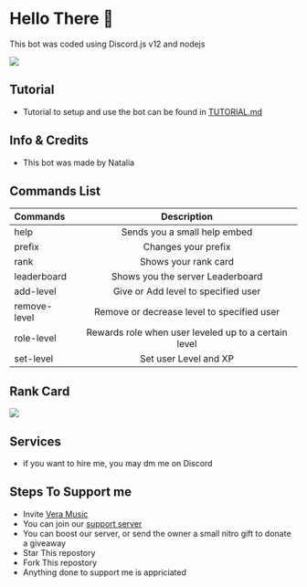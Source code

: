 # Hello There 👋
This bot was coded using Discord.js v12 and nodejs 

![](https://i.imgur.com/EOg65is.png)

## Tutorial
- Tutorial to setup and use the bot can be found in [TUTORIAL.md](https://github.com/Natzalia/Leveling-Discord-bot/blob/main/TUTORIAL.md)

## Info & Credits
- This bot was made by Natalia

## Commands List
| Commands    | Description |
| :---        |    :----:   |
|    help     | Sends you a small help embed       | 
| prefix      | Changes your prefix        | 
| rank        | Shows your rank card |
| leaderboard | Shows you the server Leaderboard |
| add-level   | Give or Add level to specified user |
| remove-level| Remove or decrease level to specified user |
| role-level  | Rewards role when user leveled up to a certain level |
| set-level   | Set user Level and XP |

## Rank Card
![](https://i.imgur.com/dKriXzA.png)


## Services
- if you want to hire me, you may dm me on Discord

## Steps To Support me
- Invite [Vera Music](https://discord.com/oauth2/authorize?client_id=860165433998311455&permissions=2184310080&scope=bot%20applications.commands)
- You can join our [support server](https://dsc.gg/glownation)
- You can boost our server, or send the owner a small nitro gift to donate a giveaway
- Star This repostory
- Fork This repostory
- Anything done to support me is appriciated
